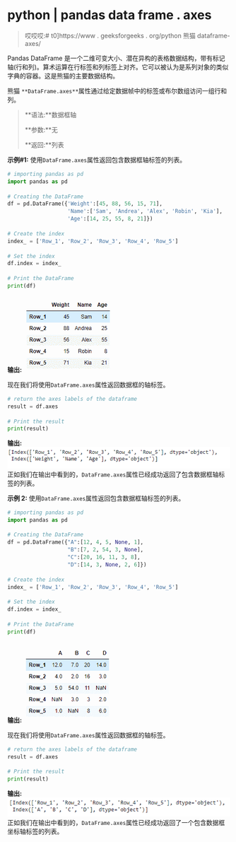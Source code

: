 # python | pandas data frame . axes

> 哎哎哎:# t0]https://www . geeksforgeeks . org/python 熊猫 dataframe-axes/

Pandas DataFrame 是一个二维可变大小、潜在异构的表格数据结构，带有标记轴(行和列)。算术运算在行标签和列标签上对齐。它可以被认为是系列对象的类似字典的容器。这是熊猫的主要数据结构。

熊猫 `**DataFrame.axes**`属性通过给定数据帧中的标签或布尔数组访问一组行和列。

> **语法:**数据框轴
> 
> **参数:**无
> 
> **返回:**列表

**示例#1:** 使用`DataFrame.axes`属性返回包含数据框轴标签的列表。

```py
# importing pandas as pd
import pandas as pd

# Creating the DataFrame
df = pd.DataFrame({'Weight':[45, 88, 56, 15, 71],
                   'Name':['Sam', 'Andrea', 'Alex', 'Robin', 'Kia'],
                   'Age':[14, 25, 55, 8, 21]})

# Create the index
index_ = ['Row_1', 'Row_2', 'Row_3', 'Row_4', 'Row_5']

# Set the index
df.index = index_

# Print the DataFrame
print(df)
```

**输出:**
![](img/64424eb76121875ed8cceabce6670c8d.png)

现在我们将使用`DataFrame.axes`属性返回数据框的轴标签。

```py
# return the axes labels of the dataframe
result = df.axes

# Print the result
print(result)
```

**输出:**
![](img/aed0910373503f74ab86a8dc80b1f2a7.png)
正如我们在输出中看到的，`DataFrame.axes`属性已经成功返回了包含数据框轴标签的列表。

**示例 2:** 使用`DataFrame.axes`属性返回包含数据框轴标签的列表。

```py
# importing pandas as pd
import pandas as pd

# Creating the DataFrame
df = pd.DataFrame({"A":[12, 4, 5, None, 1], 
                   "B":[7, 2, 54, 3, None], 
                   "C":[20, 16, 11, 3, 8], 
                   "D":[14, 3, None, 2, 6]}) 

# Create the index
index_ = ['Row_1', 'Row_2', 'Row_3', 'Row_4', 'Row_5']

# Set the index
df.index = index_

# Print the DataFrame
print(df)
```

**输出:**
![](img/e50745467d928264bfba5bfaec717bdc.png)

现在我们将使用`DataFrame.axes`属性返回数据框的轴标签。

```py
# return the axes labels of the dataframe
result = df.axes

# Print the result
print(result)
```

**输出:**
![](img/7a503f2dca1e8572635b1cf528ecf398.png)
正如我们在输出中看到的，`DataFrame.axes`属性已经成功返回了一个包含数据框坐标轴标签的列表。